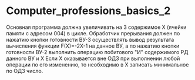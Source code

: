 # Computer_professions_basics_2
Основная программа должна увеличивать на 3 содержимое X (ячейки памяти с адресом 004) в цикле.
Обработчик прерывания должен по нажатию кнопки готовности ВУ-3 осуществлять вывод результата вычисления функции F(X)=-2X-1 на данное ВУ, a по нажатию кнопки готовности ВУ-2 выполнить операцию побитового "И" содержимого РД данного ВУ и X
Если Х оказывается вне ОДЗ при выполнении любой операции по его изменению, то необходимо в Х записать минимальное по ОДЗ число.
